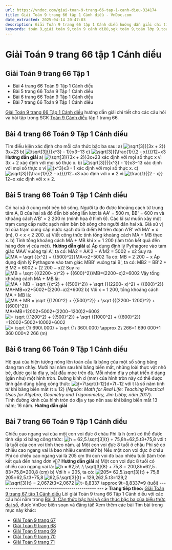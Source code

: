 ```yaml
---
url: https://vndoc.com/giai-toan-9-trang-66-tap-1-canh-dieu-324174
title: Giải Toán 9 trang 66 tập 1 Cánh diều - VnDoc.com
date_extracted: 2025-04-14 20:47:03
description: Giải Toán 9 trang 66 tập 1 Cánh diều hướng dẫn giải chi tiết các câu hỏi và bài tập trong SGK Toán 9 Cánh diều tập 1.
keywords: toán 9,giải toán 9,toán 9 cánh diều,sgk toán 9,toán lớp 9,toán lớp 9 cánh diều,sgk toán 9 cánh diều,toán 9 ctst,giải sgk toán 9 cánh diều,toán 9 cánh diều tập 1,giải bài tập toán 9 cánh diều,Toán 9 Bài 3 Căn thức bậc hai và căn thức bậc ba của biểu thức đại số,Căn thức bậc hai và căn thức bậc ba của biểu thức đại số,Giải Toán 9 Cánh diều tập 1 trang 64,Giải Toán 9 Cánh diều tập 1 trang 65,Giải Toán 9 Cánh diều tập 1 trang 66,toán 9 trang 66,giải toán 9 trang 66,toán 9 trang 66 cánh diều
---
```


# Giải Toán 9 trang 66 tập 1 Cánh diều
## **Giải Toán 9 trang 66 Tập 1**
  * Bài 4 trang 66 Toán 9 Tập 1 Cánh diều
  * Bài 5 trang 66 Toán 9 Tập 1 Cánh diều
  * Bài 6 trang 66 Toán 9 Tập 1 Cánh diều
  * Bài 7 trang 66 Toán 9 Tập 1 Cánh diều

[Giải Toán 9 trang 66 Tập 1 Cánh diều](<https://vndoc.com/giai-toan-9-trang-66-tap-1-canh-dieu-324174>) hướng dẫn giải chi tiết cho các câu hỏi và bài tập trong SGK [Toán 9 Cánh diều](<https://vndoc.com/toan-9-canh-dieu>) tập 1 trang 66.
## **Bài 4 trang 66 Toán 9 Tập 1 Cánh diều**
Tìm điều kiện xác định cho mỗi căn thức bậc ba sau:
a\) ![\\sqrt\[3\]{{3x + 2}}](https://i.vdoc.vn/data/image/blank.png)3x+23
b\) ![\\sqrt\[3\]{{{x^3} - 1}}](https://i.vdoc.vn/data/image/blank.png)x3−13
c\) ![\\sqrt\[3\]{{\\frac{1}{{2 - x}}}}](https://i.vdoc.vn/data/image/blank.png)12−x3
**Hướng dẫn giải**
a\) ![\\sqrt\[3\]{{3x + 2}}](https://i.vdoc.vn/data/image/blank.png)3x+23 xác định với mọi số thực x vì 3x + 2 xác định với mọi số thực x.
b\) ![\\sqrt\[3\]{{{x^3} - 1}}](https://i.vdoc.vn/data/image/blank.png)x3−13 xác định với mọi số thực x vì ![{x^3}](https://i.vdoc.vn/data/image/blank.png)x3 \- 1 xác định với mọi số thực x.
c\) ![\\sqrt\[3\]{{\\frac{1}{{2 - x}}}}](https://i.vdoc.vn/data/image/blank.png)12−x3 xác định với x ≠ 2 vì ![\\frac{1}{{2 - x}}](https://i.vdoc.vn/data/image/blank.png)12−x xác định với x ≠ 2.
## **Bài 5 trang 66 Toán 9 Tập 1 Cánh diều**
Có hai xã ở cùng một bên bờ sông. Người ta đo được khoảng cách từ trung tâm A, B của hai xã đó đến bờ sông lần lượt là AA' = 500 m, BB' = 600 m và khoảng cách A'B' = 2 200 m \(minh họa ở hình 6\). Các kĩ sư muốn xây một trạm cung cấp nước sạch nằm bên bờ sông cho người dân hai xã. Giả sử vị trí của trạm cung cấp nước sạch đó là điểm M trên đoạn A'B' với MA' = x \(m\), 0 < x < 2 200.
a\) Viết công thức tính tổng khoảng cách MA + MB theo x.
b\) Tính tổng khoảng cách MA + MB khi x = 1 200 \(làm tròn kết quả đến hàng đơn vị của mét\).
**Hướng dẫn giải**
a\) Áp dụng định lý Pythagore vào tam giác MAA’ vuông tại A', ta có:
MA2 = AA'2 \+ A'M2 = 5002 \+ x2
Suy ra ![MA = \\sqrt {{x^2} + {{500}^2}}](https://i.vdoc.vn/data/image/blank.png)MA=x2+5002
Ta có: MB = 2 200 − x
Áp dụng định lý Pythagore vào tam giác MBB' vuông tại B', ta có:
MB2 = BB'2 \+ B'M2 = 6002 \+ \(2 200 − x\)2
Suy ra ![MB = \\sqrt {{\(2200- x\)^2} + {{600}^2}}](https://i.vdoc.vn/data/image/blank.png)MB=\(2200−x\)2+6002
Vậy tổng khoảng cách MA + MB là:
![MA + MB = \\sqrt {{x^2} + {{500}^2}} + \\sqrt {{\(2200- x\)^2} + {{600}^2}}](https://i.vdoc.vn/data/image/blank.png)MA+MB=x2+5002+\(2200−x\)2+6002
b\) Với x = 1 200, tổng khoảng cách MA + MB là:
![MA + MB = \\sqrt {{1200^2} + {{500}^2}} + \\sqrt {{\(2200- 1200\)^2} + {{600}^2}}](https://i.vdoc.vn/data/image/blank.png)MA+MB=12002+5002+\(2200−1200\)2+6002
![= \\sqrt {{1200^2} + {{500}^2}} + \\sqrt {{1000^2} + {{600}^2}}](https://i.vdoc.vn/data/image/blank.png)=12002+5002+10002+6002
![= \\sqrt {1\\ 690\\ 000} + \\sqrt {1\\ 360\\ 000} \\approx 2\\ 266](https://i.vdoc.vn/data/image/blank.png)=1 690 000+1 360 000≈2 266 \(m\)
## **Bài 6 trang 66 Toán 9 Tập 1 Cánh diều**
Hệ quả của hiện tượng nóng lên toàn cầu là băng của một số sông băng đang tan chảy. Mười hai năm sau khi băng biến mất, những loài thực vật nhỏ bé, được gọi là địa y, bắt đầu mọc trên đá. Mỗi nhóm địa y phát triển ở dạng \(gần như\) một hình tròn. Đường kính d \(mm\) của hình tròn này có thể được tính gần đúng bằng công thức: ![d=7\\sqrt{t-12}](https://i.vdoc.vn/data/image/blank.png)d=7t−12 với t là số năm tính từ khi băng biến mất \(t ≥ 12\) \(_Nguồn: Math for Real Life: Teaching Practical Uses for Algebra, Geometry and Trigonometry, Jim Libby, năm 2017_\).  
Tính đường kính của hình tròn do địa y tạo nên sau khi băng biến mất 13 năm; 16 năm.
**Hướng dẫn giải**
## **Bài 7 trang 66 Toán 9 Tập 1 Cánh diều**
Chiều cao ngang vai của một con voi đực ở châu Phi là h \(cm\) có thể được tính xấp xỉ bằng công thức: ![h = 62,5.\\sqrt\[3\]{t} + 75,8](https://i.vdoc.vn/data/image/blank.png)h=62,5.t3+75,8 với t là tuổi của con voi tính theo năm.
a\) Một con voi đực 8 tuổi ở châu Phi sẽ có chiều cao ngang vai là bao nhiêu centimét?
b\) Nếu một con voi đực ở châu Phi có chiều cao ngang vai là 205 cm thì con voi đó bao nhiêu tuổi \(làm tròn kết quả đến hàng đơn vị\)?
**Hướng dẫn giải**
a\) Một con voi đực 8 tuổi có chiều cao ngang vai là:
![h = 62,5\\ .\\ \\sqrt\[3\]{8} + 75,8  = 200,8](https://i.vdoc.vn/data/image/blank.png)h=62,5 . 83+75,8=200,8 \(cm\)
b\) Với h = 205, ta có:
![205= 62,5.\\sqrt\[3\]{t} + 75,8](https://i.vdoc.vn/data/image/blank.png)205=62,5.t3+75,8
![62,5.\\sqrt\[3\]{t} = 129,2](https://i.vdoc.vn/data/image/blank.png)62,5.t3=129,2
![\\sqrt\[3\]{t}  = 2,0672](https://i.vdoc.vn/data/image/blank.png)t3=2,0672
![t=8,8337 \\approx 9](https://i.vdoc.vn/data/image/blank.png)t=8,8337≈9 \(tuổi\)
\-----------------------------------------------
**\--- > Trang tiếp theo:** [Giải Toán 9 trang 67 tập 1 Cánh diều](<https://vndoc.com/giai-toan-9-trang-67-tap-1-canh-dieu-324177>)
Lời giải Toán 9 trang 66 Tập 1 Cánh diều với các câu hỏi nằm trong [Bài 3: Căn thức bậc hai và căn thức bậc ba của biểu thức đại số](<https://vndoc.com/toan-9-canh-dieu-bai-3-can-thuc-bac-hai-va-can-thuc-bac-ba-cua-bieu-thuc-dai-so-321737>), được VnDoc biên soạn và đăng tải\!
Xem thêm các bài Tìm bài trong mục này khác:
  * [Giải Toán 9 trang 67](</giai-toan-9-trang-67-tap-1-canh-dieu-324177>)
  * [Giải Toán 9 trang 68](</giai-toan-9-trang-68-tap-1-canh-dieu-324180>)
  * [Giải Toán 9 trang 69](</giai-toan-9-trang-69-tap-1-canh-dieu-324183>)
  * [Giải Toán 9 trang 70](</giai-toan-9-trang-70-tap-1-canh-dieu-324187>)
  * [Giải Toán 9 trang 71](</giai-toan-9-trang-71-tap-1-canh-dieu-324193>)

